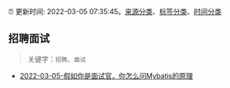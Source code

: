 :alarm_clock: 更新时间: 2022-03-05 07:35:45。[来源分类](../README.md)、[标签分类](../TAGS.md)、[时间分类](../TIMELINE.md)

## 招聘面试


> 关键字：`招聘`、`面试`



- [2022-03-05-假如你是面试官，你怎么问Mybatis的原理](https://toutiao.io/k/o78x0tp) 